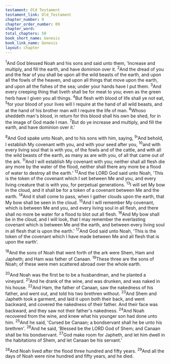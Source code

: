 ```yaml
---
testament: Old Testament
testament_link: Old_Testament
chapter_number: 9
chapter_order_number: 09
chapter_word: 
total_chapters: 50
book_short_name: Genesis
book_link_name: Genesis
layout: chapter
---
```


<sup>1</sup>And God blessed Noah and his sons and said unto them, 'Increase and multiply, and fill the earth, and have dominion over it. <sup>2</sup>And the dread of you and the fear of you shall be upon all the wild beasts of the earth, and upon all the fowls of the heaven, and upon all things that move upon the earth, and upon all the fishes of the sea; under your hands have I put them. <sup>3</sup>And every creeping thing that liveth shall be for meat to you; even as the green herb have I given you all things. <sup>4</sup>But flesh with blood of life shall ye not eat, <sup>5</sup>for your blood of your lives will I require at the hand of all wild beasts, and at the hand of his brother man will I require the life of man. <sup>6</sup>Whoso sheddeth man's blood, in return for this blood shall his own be shed, for in the image of God made I man. <sup>7</sup>But do ye increase and multiply, and fill the earth, and have dominion over it.' 

<sup>8</sup>And God spake unto Noah, and to his sons with him, saying, <sup>9</sup>'And behold, I establish My covenant with you, and with your seed after you, <sup>10</sup>and with every living soul that is with you, of the fowls and of the cattle, and with all the wild beasts of the earth, as many as are with you, of all that came out of the ark. <sup>11</sup>And I will establish My covenant with you; neither shall all flesh die any more by the water of the flood, neither shall there any more be a flood of water to destroy all the earth.' <sup>12</sup>And the LORD God said unto Noah, 'This is the token of the covenant which I set between Me and you, and every living creature that is with you, for perpetual generations. <sup>13</sup>I will set My bow in the cloud, and it shall be for a token of a covenant between Me and the earth. <sup>14</sup>And it shall come to pass, when I gather clouds upon the earth, that My bow shall be seen in the cloud. <sup>15</sup>And I will remember My covenant, which is between Me and you, and every living soul in all flesh, and there shall no more be water for a flood to blot out all flesh. <sup>16</sup>And My bow shall be in the cloud, and I will look, that I may remember the everlasting covenant which is between Me and the earth, and between every living soul in all flesh that is upon the earth.' <sup>17</sup>And God said unto Noah, 'This is the token of the covenant which I have made between Me and all flesh that is upon the earth'.

<sup>18</sup>And the sons of Noah that went forth of the ark were Shem, Ham and Japheth; and Ham was father of Canaan. <sup>19</sup>These three are the sons of Noah; of these were men scattered abroad over the whole earth. 

<sup>20</sup>And Noah was the first be to be a husbandman, and he planted a vineyard. <sup>21</sup>And he drank of the wine, and was drunken, and was naked in his house. <sup>22</sup>And Ham, the father of Canaan, saw the nakedness of his father, and went out, and told his two brethren without. <sup>23</sup>And Shem and Japheth took a garment, and laid it upon both their back, and went backward, and covered the nakedness of their father. And their face was backward, and they saw not their father's nakedness. <sup>24</sup>And Noah recovered from the wine, and knew what his younger son had done unto him. <sup>25</sup>And he said, 'Cursed be Canaan; a bondservant shall he be unto his brethren'. <sup>26</sup>And he said, 'Blessed be the LORD God of Shem; and Canaan shall be his bondservant. <sup>27</sup>God make room for Japheth, and let him dwell in the habitations of Shem, and let Canaan be his servant.' 

<sup>28</sup>And Noah lived after the flood three hundred and fifty years. <sup>29</sup>And all the days of Noah were nine hundred and fifty years, and he died.
